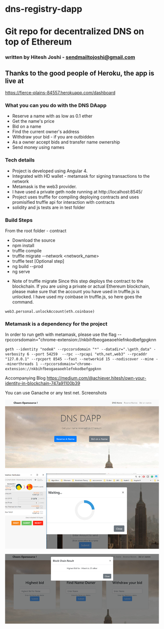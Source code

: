 # dns-registry-dapp

# Git repo for decentralized DNS on top of Ethereum

### written by Hitesh Joshi - sendmailtojoshi@gmail.com

## Thanks to the good people of Heroku, the app is live at

https://fierce-plains-84557.herokuapp.com/dashboard

### What you can you do with the DNS DAapp

- Reserve a name with as low as 0.1 ether
- Get the name's price
- Bid on a name
- Find the current owner's address
- Withdraw your bid - if you are outbidden
- As a owner accept bids and transfer name ownership
- Send money using names

### Tech details
- Project is developed using Angular 4.
- Integrated with HD wallet - metamask for signing transactions to the network
- Metamask is the web3 provider.
- I have used a private geth node running at http://localhost:8545/
- Project uses truffle for compiling deploying contracts and uses promisified truffle api for interaction with contracts
- solidity and js tests are in test folder

### Build Steps

From the root folder - contract

- Download the source
- npm install
- truffle compile
- truffle migrate --network <network_name>
- truffle test [Optional step]
- ng build --prod
- ng serve

* Note of truffle migrate
  Since this step deploys the contract to the blockchain. If you are using a private or actual Ethereum blockchain, please make sure that the account you have used in truffle.js is unlocked.
  I have used my coinbase in truffle.js, so here goes the command.

```
web3.personal.unlockAccount(eth.coinbase)
```

### Metamask is a dependency for the project

In order to run geth with metamask, please use the flag
--rpccorsdomain="chrome-extension://nkbihfbeogaeaoehlefnkodbefgpgknn

```
geth --identity "nodeA" --rpccorsdomain "*" --datadir=".\geth_data" -verbosity 6 --port 54259  --rpc --rpcapi "eth,net,web3" --rpcaddr "127.0.0.1" --rpcport 8545 --fast --networkid 15 --nodiscover --mine --minerthreads 1 --rpccorsdomain="chrome-extension://nkbihfbeogaeaoehlefnkodbefgpgknn
```

Accompanying Blog
https://medium.com/@achiever.hitesh/own-your-identity-in-blockchain-747a91100b39

You can use Ganache or any test net.
Screenshots

![Scheme](screenshots/home.png)

![Scheme](screenshots/bid_compressed.PNG)

![Scheme](screenshots/bid_price.png)

